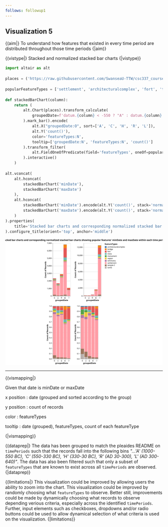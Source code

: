 ```yaml
---
follows: followup1
---
```


## Visualization 5

{(aim|}
To understand how features that existed in every time period are distributed throughout those time periods
{|aim)}

{(vistype|}
Stacked and normalized stacked bar charts
{|vistype)}

```python
import altair as alt

places = ('https://raw.githubusercontent.com/SwanseaU-TTW/csc337_coursework1/master/pleiades-places-latest.csv')

popularFeatureTypes = ['settlement', 'architecturalcomplex', 'fort', 'temple-2', 'bridge', 'mine', 'monument', 'region', 'tomb', 'sanctuary']

def stackedBarChart(column):
    return (
        alt.Chart(places).transform_calculate(
            groupedDate=f'datum.{column} < -550 ? "A" : datum.{column} < -330 ? "C" : datum.{column} < -30 ? "H" : datum.{column} < 300 ? "R" : "L"'
        ).mark_bar().encode(
            alt.X("groupedDate:O", sort=['A', 'C', 'H', 'R', 'L']),
            alt.Y('count()'),
            color='featureTypes:N',
            tooltip=['groupedDate:N', 'featureTypes:N', 'count()']
        ).transform_filter(
            alt.FieldOneOfPredicate(field='featureTypes', oneOf=popularFeatureTypes),
        ).interactive()
    )

alt.vconcat(
    alt.hconcat(
        stackedBarChart('minDate'),
        stackedBarChart('maxDate')
    ),
    alt.hconcat(
        stackedBarChart('minDate').encode(alt.Y('count()', stack='normalize')),
        stackedBarChart('maxDate').encode(alt.Y('count()', stack='normalize'))
    )
).properties(
    title='Stacked bar charts and corresponding normalized stacked bar charts showing popular features\' minDate and maxDate within each time period'
).configure_title(orient='top', anchor='middle')
```

![](finalVis.svg)

---

{(vismapping|}

Given that date is minDate or maxDate

x position
: date (grouped and sorted according to the group)

y position
: count of records

color
: featureTypes

tooltip
: date (grouped), featureTypes, count of each featureType

{|vismapping)}

{(dataprep|}
The data has been grouped to match the pleaides README on `timePeriods` such that the records fall into the following bins _"...'A' (1000-550 BC), 'C' (550-330 BC), 'H' (330-30 BC), 'R' (AD 30-300), 'L' (AD 300-640)"_. The data has also been filtered such that only a subset of `featureTypes` that are known to exist across all `timePeriods` are observed.
{|dataprep)}

{(limitations|}
This visualization could be improved by allowing users the ability to zoom into the chart. This visualization could be improved by randomly choosing what `featureTypes` to observe. Better still, improvements could be made by dynamically choosing what records to observe depending verious criteria, especially across the identified `timePeriods`. Further, input elements such as checkboxes, dropdowns and/or radio buttons could be used to allow dynamical selection of what criteria is used on the visualization.
{|limitations)}
